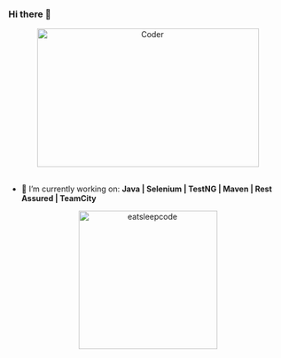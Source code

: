 ### Hi there 👋

<div align="center">
<img src="https://github.com/raghavk16/raghavk16/blob/master/coderman.gif" alt="Coder" width="400" height="250" />
</div>
<br/>

- 🔭 I’m currently working on: **Java | Selenium | TestNG | Maven | Rest Assured | TeamCity**

<div align="center">
<img src="https://github.com/raghavk16/raghavk16/blob/master/giphy.webp" alt="eatsleepcode" width="250" height="250" />
</div>
<!--
**yasmeenhabib/yasmeenhabib** is a ✨ _special_ ✨ repository because its `README.md` (this file) appears on your GitHub profile.
Freelance Developer 🚀

My Tech Playground 🚀
Welcome to my tech playground, where I unleash my creativity and explore an exciting mix of technologies! 🎉

🎨 Frontend Wizard 🎨

💻 Backend Ninja 💻

🌟 SAP Sorcerer 🌟
When I don my wizard hat, it's time for SAP ABAP magic! 
🔒 Cybersecurity Explorer 🔒
 I wield Metasploit like a fearless adventurer. I hunt vulnerabilities, defend systems, and learn from the intriguing world of hacking and defense.

- 🤔 I’m looking for help with ...📚 Algorithms and Machine Learning Maestro 📚
Unraveling the secrets of algorithms and data structures is my quest! I delve into the realms of DSA, and when the stars align, I traverse the fascinating paths of machine learning.

🎭 Embrace My Versatility 🎭
Yes, I confess my love for versatility! I embrace this conscious decision to play with multiple technologies, exploring a kaleidoscope of possibilities. Collaborate with me, and together, we'll create something extraordinary!
technology knows no bounds embark on exciting projects and discover new horizons! 🚀

GitHub stats, pins, top languages, and daily stats.  recommended reads / quotes / jokes

 Ask me about books, black holes and programming tricks
 📚 I am a Voracious Reader. I like to collect inspiring quotes and extracts from the books that I read.
 Engage her on any of these topics, and you'll be rewarded with an enriching conversation and plenty of laughs along the way! 🚀
 
* 📫 How to reach me: whatsapp (qrcode) linkedin gmail 
just to say hello!
* ❤️ I love ...
* ⚡ Fun fact: ...



## My Skill Set  
<table><tr><td valign="top" width="33%">



### Frontend  
<div align="center">  
<a href="https://getbootstrap.com/docs/3.4/javascript/" target="_blank"><img style="margin: 10px" src="https://profilinator.rishav.dev/skills-assets/bootstrap-plain.svg" alt="Bootstrap" height="50" /></a>  
<a href="https://www.w3schools.com/css/" target="_blank"><img style="margin: 10px" src="https://profilinator.rishav.dev/skills-assets/css3-original-wordmark.svg" alt="CSS3" height="50" /></a>  
<a href="https://en.wikipedia.org/wiki/HTML5" target="_blank"><img style="margin: 10px" src="https://profilinator.rishav.dev/skills-assets/html5-original-wordmark.svg" alt="HTML5" height="50" /></a>  
<a href="https://www.javascript.com/" target="_blank"><img style="margin: 10px" src="https://profilinator.rishav.dev/skills-assets/javascript-original.svg" alt="JavaScript" height="50" /></a>  
<a href="https://jquery.com/" target="_blank"><img style="margin: 10px" src="https://profilinator.rishav.dev/skills-assets/jquery.png" alt="jQuery" height="50" /></a>  
<a href="https://www.latex-project.org/" target="_blank"><img style="margin: 10px" src="https://profilinator.rishav.dev/skills-assets/latex.png" alt="LaTeX" height="50" /></a>  
</div>

</td><td valign="top" width="33%">



### Backend  
<div align="center">  
<a href="https://www.cplusplus.com/" target="_blank"><img style="margin: 10px" src="https://profilinator.rishav.dev/skills-assets/cplusplus-original.svg" alt="C++" height="50" /></a>  
<a href="https://www.javascript.com/" target="_blank"><img style="margin: 10px" src="https://profilinator.rishav.dev/skills-assets/javascript-original.svg" alt="JavaScript" height="50" /></a>  
<a href="https://www.php.net/" target="_blank"><img style="margin: 10px" src="https://profilinator.rishav.dev/skills-assets/php-original.svg" alt="PHP" height="50" /></a>  
<a href="https://www.python.org/" target="_blank"><img style="margin: 10px" src="https://profilinator.rishav.dev/skills-assets/python-original.svg" alt="Python" height="50" /></a>  
<a href="https://github.com/" target="_blank"><img style="margin: 10px" src="https://profilinator.rishav.dev/skills-assets/git-scm-icon.svg" alt="Git" height="50" /></a>  
<a href="https://www.gnu.org/software/bash/" target="_blank"><img style="margin: 10px" src="https://profilinator.rishav.dev/skills-assets/gnu_bash-icon.svg" alt="Bash" height="50" /></a>  
<a href="https://laravel.com/" target="_blank"><img style="margin: 10px" src="https://profilinator.rishav.dev/skills-assets/laravel-plain-wordmark.svg" alt="Laravel" height="50" /></a>  
<a href="https://www.mysql.com/" target="_blank"><img style="margin: 10px" src="https://profilinator.rishav.dev/skills-assets/mysql-original-wordmark.svg" alt="MySQL" height="50" /></a>  
<a href="https://www.apachefriends.org/" target="_blank"><img style="margin: 10px" src="https://profilinator.rishav.dev/skills-assets/xampp.png" alt="XAMPP" height="50" /></a>  
<a href="https://wordpress.com/" target="_blank"><img style="margin: 10px" src="https://profilinator.rishav.dev/skills-assets/wordpress.png" alt="WordPress" height="50" /></a>  
</div>

</td><td valign="top" width="33%">



</td></tr></table>  

<br/>  

Find me around the web
## Connect with me  
<div align="center">
<a href="https://github.com/yasmeenhabib" target="_blank">
<img src=https://img.shields.io/badge/github-%2324292e.svg?&style=for-the-badge&logo=github&logoColor=white alt=github style="margin-bottom: 5px;" />
</a>
<a href="https://linkedin.com/in/rishavanand" target="_blank">
<img src=https://img.shields.io/badge/linkedin-%231E77B5.svg?&style=for-the-badge&logo=linkedin&logoColor=white alt=linkedin style="margin-bottom: 5px;" />
</a>
<a href="https://www.facebook.com/yasmeenhabib" target="_blank">
<img src=https://img.shields.io/badge/facebook-%232E87FB.svg?&style=for-the-badge&logo=facebook&logoColor=white alt=facebook style="margin-bottom: 5px;" />
</a>  
</div>  
  

<br/>  


🧰 I have been shaping the web, professionally, for 4 years.

💻 OS: Windows10
🗒️ Text Editor: Sublime Text
❓ Why do I use it? Here is the answer.

Keep coding, exploring, and making a difference! 🌟

-->
